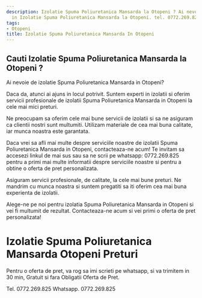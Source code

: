 ```yaml
---
description: Izolatie Spuma Poliuretanica Mansarda la Otopeni ? Ai nevoie de un profesionist
  in Izolatie Spuma Poliuretanica Mansarda la Otopeni. tel. 0772.269.825
tags:
- Otopeni
title: Izolatie Spuma Poliuretanica Mansarda In Otopeni
---
```



## Cauti Izolatie Spuma Poliuretanica Mansarda la Otopeni ?

Ai nevoie de izolatie Spuma Poliuretanica Mansarda in Otopeni? 

Daca da, atunci ai ajuns in locul potrivit. Suntem experti in izolatii si oferim servicii profesionale de izolatii Spuma Poliuretanica Mansarda in Otopeni la cele mai mici preturi.

Ne preocupam sa oferim cele mai bune servicii de izolatii si sa ne asiguram ca clientii nostri sunt multumiti. Utilizam materiale de cea mai buna calitate, iar munca noastra este garantata.

Daca vrei sa afli mai multe despre serviciile noastre de izolatii Spuma Poliuretanica Mansarda in Otopeni, contacteaza-ne acum! Te invitam sa accesezi linkul de mai sus sau sa ne scrii pe whatsapp: 0772.269.825 pentru a primi mai multe informatii despre serviciile noastre si pentru a obtine o oferta de pret personalizata. 

Asiguram servicii profesionale, de calitate, la cele mai bune preturi. Ne mandrim cu munca noastra si suntem pregatiti sa iti oferim cea mai buna experienta de izolatii. 

Alege-ne pe noi pentru izolatia Spuma Poliuretanica Mansarda in Otopeni si vei fi multumit de rezultat. Contacteaza-ne acum si vei primi o oferta de pret personalizata!

# Izolatie Spuma Poliuretanica Mansarda Otopeni Preturi
Pentru o oferta de pret, va rog sa imi scrieti pe whatsapp, si va trimitem in 30 min, Gratuit si fara Obligatii Oferta de Pret.

Tel. 0772.269.825
Whatsapp. 0772.269.825